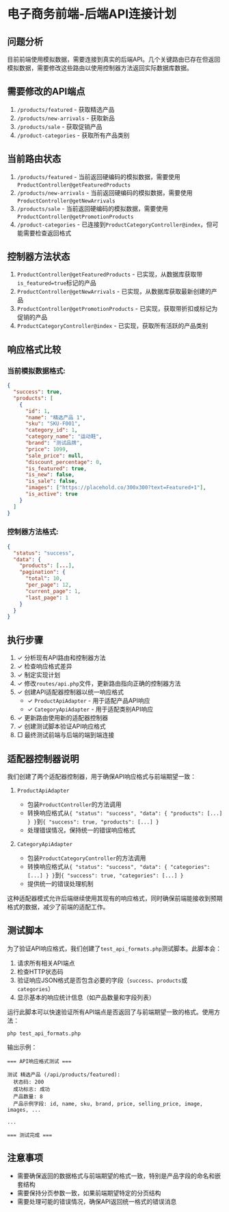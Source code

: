 # 电子商务前端-后端API连接计划

## 问题分析

目前前端使用模拟数据，需要连接到真实的后端API。几个关键路由已存在但返回模拟数据，需要修改这些路由以使用控制器方法返回实际数据库数据。

## 需要修改的API端点

1. `/products/featured` - 获取精选产品
2. `/products/new-arrivals` - 获取新品
3. `/products/sale` - 获取促销产品
4. `/product-categories` - 获取所有产品类别

## 当前路由状态

1. `/products/featured` - 当前返回硬编码的模拟数据，需要使用`ProductController@getFeaturedProducts`
2. `/products/new-arrivals` - 当前返回硬编码的模拟数据，需要使用`ProductController@getNewArrivals`
3. `/products/sale` - 当前返回硬编码的模拟数据，需要使用`ProductController@getPromotionProducts`
4. `/product-categories` - 已连接到`ProductCategoryController@index`，但可能需要检查返回格式

## 控制器方法状态

1. `ProductController@getFeaturedProducts` - 已实现，从数据库获取带`is_featured=true`标记的产品
2. `ProductController@getNewArrivals` - 已实现，从数据库获取最新创建的产品
3. `ProductController@getPromotionProducts` - 已实现，获取带折扣或标记为促销的产品
4. `ProductCategoryController@index` - 已实现，获取所有活跃的产品类别

## 响应格式比较

### 当前模拟数据格式:
```json
{
  "success": true,
  "products": [
    {
      "id": 1,
      "name": "精选产品 1",
      "sku": "SKU-F001",
      "category_id": 1,
      "category_name": "运动鞋",
      "brand": "测试品牌",
      "price": 1099,
      "sale_price": null,
      "discount_percentage": 0,
      "is_featured": true,
      "is_new": false,
      "is_sale": false,
      "images": ["https://placehold.co/300x300?text=Featured+1"],
      "is_active": true
    }
  ]
}
```

### 控制器方法格式:
```json
{
  "status": "success",
  "data": {
    "products": [...],
    "pagination": {
      "total": 10,
      "per_page": 12,
      "current_page": 1,
      "last_page": 1
    }
  }
}
```

## 执行步骤

1. ✓ 分析现有API路由和控制器方法
2. ✓ 检查响应格式差异
3. ✓ 制定实现计划
4. ✓ 修改`routes/api.php`文件，更新路由指向正确的控制器方法
5. ✓ 创建API适配器控制器以统一响应格式
   - ✓ `ProductApiAdapter` - 用于适配产品API响应
   - ✓ `CategoryApiAdapter` - 用于适配类别API响应
6. ✓ 更新路由使用新的适配器控制器
7. ✓ 创建测试脚本验证API响应格式
8. □ 最终测试前端与后端的端到端连接

## 适配器控制器说明

我们创建了两个适配器控制器，用于确保API响应格式与前端期望一致：

1. `ProductApiAdapter`
   - 包装`ProductController`的方法调用
   - 转换响应格式从`{ "status": "success", "data": { "products": [...] } }`到`{ "success": true, "products": [...] }`
   - 处理错误情况，保持统一的错误响应格式

2. `CategoryApiAdapter`
   - 包装`ProductCategoryController`的方法调用
   - 转换响应格式从`{ "status": "success", "data": { "categories": [...] } }`到`{ "success": true, "categories": [...] }`
   - 提供统一的错误处理机制

这种适配器模式允许后端继续使用其现有的响应格式，同时确保前端能接收到预期格式的数据，减少了前端的适配工作。

## 测试脚本

为了验证API响应格式，我们创建了`test_api_formats.php`测试脚本。此脚本会：

1. 请求所有相关API端点
2. 检查HTTP状态码
3. 验证响应JSON格式是否包含必要的字段（`success`、`products`或`categories`）
4. 显示基本的响应统计信息（如产品数量和字段列表）

运行此脚本可以快速验证所有API端点是否返回了与前端期望一致的格式。使用方法：
```
php test_api_formats.php
```

输出示例：
```
=== API响应格式测试 ===

测试 精选产品 (/api/products/featured):
  状态码: 200
  成功标志: 成功
  产品数量: 8
  产品示例字段: id, name, sku, brand, price, selling_price, image, images, ...

...

=== 测试完成 ===
```

## 注意事项

- 需要确保返回的数据格式与前端期望的格式一致，特别是产品字段的命名和嵌套结构
- 需要保持分页参数一致，如果前端期望特定的分页结构
- 需要处理可能的错误情况，确保API返回统一格式的错误消息 